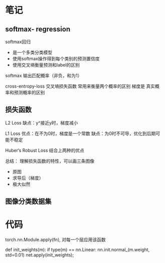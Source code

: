  # 笔记
 ## softmax- regression
 softmax回归
 - 是一个多类分类模型
 - 使用softmax操作得到每个类别的预测置信度
 - 使用交叉墒衡量预测和label的区别
 
 softmax
 输出匹配概率（非负，和为1）
 
 cross-entropy-loss 交叉墒损失函数
 常用来衡量两个概率的区别
 梯度是 真实概率和预测概率的区别
 
 ## 损失函数
 L2 Loss
 缺点：y^接近y时，梯度减小
 
 L1 Loss
 优点：在不为0时，梯度是一个常数
 缺点：为0时不可导，优化到后期可能不稳定
 
 Huber‘s Robust Loss 
 结合上两种的优点
 
 总结：
 理解损失函数的特性，可以画三条图像
 - 原图
 - 求导后（梯度）
 - 极大似然
 
 ## 图像分类数据集
 
 
 # 代码
 torch.nn.Module.apply(fn), 对每一个层应用该函数
 
 def init_weights(m):
    if type(m) == nn.Linear:
        nn.init.normal_(m.weight, std=0.01)
 net.apply(init_weights);
 
 
 
 
 